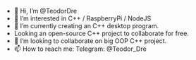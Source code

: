 - 👋 Hi, I’m @TeodorDre
- 👀 I’m interested in C++ / RaspberryPi / NodeJS
- 🌱 I’m currently creating an C++ desktop program.
- Looking an open-source C++ project to collaborate for free.
- 💞️ I’m looking to collaborate on big OOP C++ project.
- 📫 How to reach me: Telegram: @Teodor_Dre
